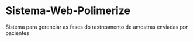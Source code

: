 # Sistema-Web-Polimerize
Sistema para gerenciar as fases do rastreamento de amostras enviadas por pacientes
